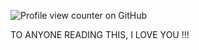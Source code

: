![Profile view counter on GitHub](https://komarev.com/ghpvc/?username=ZAVATELERIYA)




TO ANYONE READING THIS, I LOVE YOU !!!

